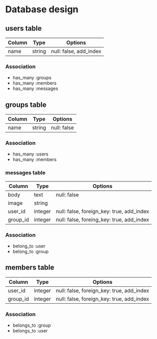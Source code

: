 # Database design

## users table

|Column|Type|Options|
|------|----|-------|
|name|string|null: false, add_index|

### Association
- has_many :groups
- has_many :members
- has_many :messages

## groups table

|Column|Type|Options|
|------|----|-------|
|name|string|null: false|

### Association
- has_many :users
- has_many :members

### messages table

|Column|Type|Options|
|------|----|-------|
|body|text|null: false|
|image|string||
|user_id|integer|null: false, foreign_key: true, add_index|
|group_id|integer|null: false, foreing_key: true, add_index|

### Association
- belong_to :user
- belong_to :group

## members table

|Column|Type|Options|
|------|----|-------|
|user_id|integer|null: false, foreign_key: true, add_index|
|group_id|integer|null: false, foreign_key: true, add_index|

### Association
- belongs_to :group
- belongs_to :user
